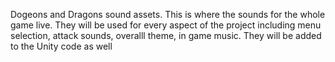 Dogeons and Dragons sound assets.
This is where the sounds for the whole game live. They will be used for every aspect of the project including menu selection, attack sounds, overalll theme, in game music.
They will be added to the Unity code as well
